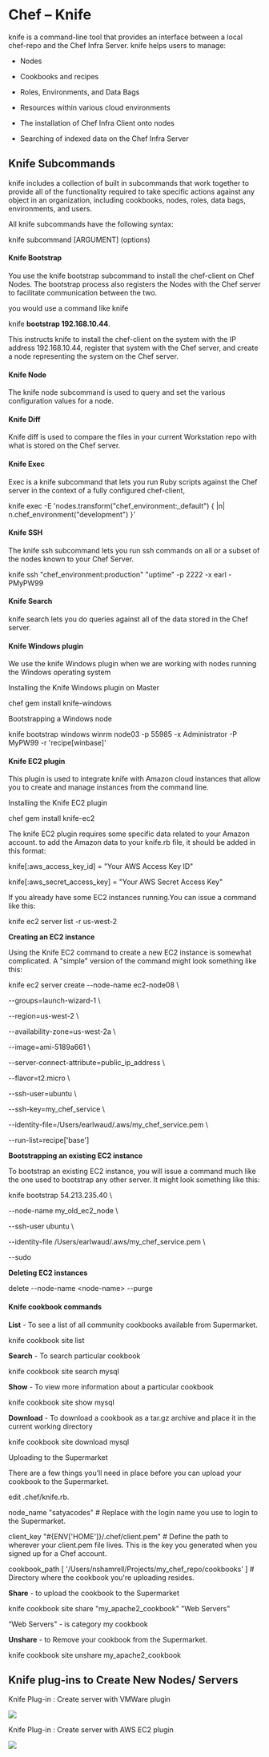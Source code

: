 Chef – Knife 
=============

knife is a command-line tool that provides an interface between a local
chef-repo and the Chef Infra Server. knife helps users to manage:

-   Nodes

-   Cookbooks and recipes

-   Roles, Environments, and Data Bags

-   Resources within various cloud environments

-   The installation of Chef Infra Client onto nodes

-   Searching of indexed data on the Chef Infra Server

Knife Subcommands
-----------------

knife includes a collection of built in subcommands that work together to
provide all of the functionality required to take specific actions against any
object in an organization, including cookbooks, nodes, roles, data bags,
environments, and users.

All knife subcommands have the following syntax:

knife subcommand [ARGUMENT] (options)

#### Knife Bootstrap

You use the knife bootstrap subcommand to install the chef-client on Chef Nodes.
The bootstrap process also registers the Nodes with the Chef server to
facilitate communication between the two.

you would use a command like knife

knife **bootstrap 192.168.10.44**.

This instructs knife to install the chef-client on the system with the IP
address 192.168.10.44, register that system with the Chef server, and create a
node representing the system on the Chef server.

#### Knife Node

The knife node subcommand is used to query and set the various configuration
values for a node.

#### Knife Diff

Knife diff is used to compare the files in your current Workstation repo with
what is stored on the Chef server.

#### Knife Exec

Exec is a knife subcommand that lets you run Ruby scripts against the Chef
server in the context of a fully configured chef-client,

knife exec -E 'nodes.transform("chef_environment:_default") { \|n\|
n.chef_environment("development") }'

#### Knife SSH

The knife ssh subcommand lets you run ssh commands on all or a subset of the
nodes known to your Chef Server.

knife ssh "chef_environment:production" "uptime" -p 2222 -x earl -PMyPW99

#### Knife Search

knife search lets you do queries against all of the data stored in the Chef
server.

#### Knife Windows plugin

We use the knife Windows plugin when we are working with nodes running the
Windows operating system

Installing the Knife Windows plugin on Master

chef gem install knife-windows

Bootstrapping a Windows node

knife bootstrap windows winrm node03 -p 55985 -x Administrator -P MyPW99 -r
'recipe[winbase]'

#### Knife EC2 plugin

This plugin is used to integrate knife with Amazon cloud instances that allow
you to create and manage instances from the command line.

Installing the Knife EC2 plugin

chef gem install knife-ec2

The knife EC2 plugin requires some specific data related to your Amazon account.
to add the Amazon data to your knife.rb file, it should be added in this format:

knife[:aws_access_key_id] = "Your AWS Access Key ID"

knife[:aws_secret_access_key] = "Your AWS Secret Access Key"

If you already have some EC2 instances running.You can issue a command like
this:

knife ec2 server list -r us-west-2

**Creating an EC2 instance**

Using the Knife EC2 command to create a new EC2 instance is somewhat
complicated. A "simple" version of the command might look something like this:

knife ec2 server create --node-name ec2-node08 \\

\--groups=launch-wizard-1 \\

\--region=us-west-2 \\

\--availability-zone=us-west-2a \\

\--image=ami-5189a661 \\

\--server-connect-attribute=public_ip_address \\

\--flavor=t2.micro \\

\--ssh-user=ubuntu \\

\--ssh-key=my_chef_service \\

\--identity-file=/Users/earlwaud/.aws/my_chef_service.pem \\

\--run-list=recipe['base']

**Bootstrapping an existing EC2 instance**

To bootstrap an existing EC2 instance, you will issue a command much like the
one used to bootstrap any other server. It might look something like this:

knife bootstrap 54.213.235.40 \\

\--node-name my_old_ec2_node \\

\--ssh-user ubuntu \\

\--identity-file /Users/earlwaud/.aws/my_chef_service.pem \\

\--sudo

**Deleting EC2 instances**

delete --node-name \<node-name\> --purge

#### Knife cookbook commands

**List** - To see a list of all community cookbooks available from Supermarket.

knife cookbook site list

**Search** - To search particular cookbook

knife cookbook site search mysql

**Show** - To view more information about a particular cookbook

knife cookbook site show mysql

**Download** - To download a cookbook as a tar.gz archive and place it in the
current working directory

knife cookbook site download mysql

Uploading to the Supermarket

There are a few things you’ll need in place before you can upload your cookbook
to the Supermarket.

edit .chef/knife.rb.

node_name "satyacodes" \# Replace with the login name you use to login to the
Supermarket.

client_key "\#{ENV['HOME']}/.chef/client.pem" \# Define the path to wherever
your client.pem file lives. This is the key you generated when you signed up for
a Chef account.

cookbook_path [ '/Users/nshamrell/Projects/my_chef_repo/cookbooks' ] \#
Directory where the cookbook you're uploading resides.

**Share** - to upload the cookbook to the Supermarket

knife cookbook site share "my_apache2_cookbook" "Web Servers"

“Web Servers" - is category my cookbook

**Unshare** - to Remove your cookbook from the Supermarket.

knife cookbook site unshare my_apache2_cookbook

Knife plug-ins to Create New Nodes/ Servers
-------------------------------------------

Knife Plug-in : Create server with VMWare plugin

![](media/11498d8f7dfa883c6ce474af08b49cfd.png)

Knife Plug-in : Create server with AWS EC2 plugin

![](media/cb00d08d2e43113fc58a5b4d7d0dc600.png)
